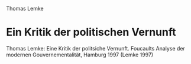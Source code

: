 Thomas Lemke

Ein Kritik der politischen Vernunft
===================================
Thomas Lemke: Eine Kritik der politsiche Vernunft.
Foucaults Analyse der modernen Gouvernementalität,
Hamburg 1997
(Lemke 1997)

